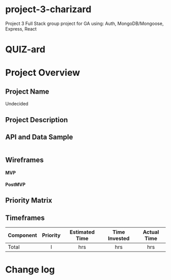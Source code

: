 # project-3-charizard
Project 3 Full Stack group project for GA using: Auth, MongoDB/Mongoose, Express, React
# QUIZ-ard

# Project Overview

## Project Name

Undecided

## Project Description



## API and Data Sample




```

```

## Wireframes


#### MVP



#### PostMVP



## Priority Matrix

## Timeframes

| Component             | Priority | Estimated Time | Time Invested | Actual Time |
| --------------------- | :------: | :------------: | :-----------: | :---------: |
| Total                 |    l     |     hrs        |     hrs       |    hrs      |

# Change log
